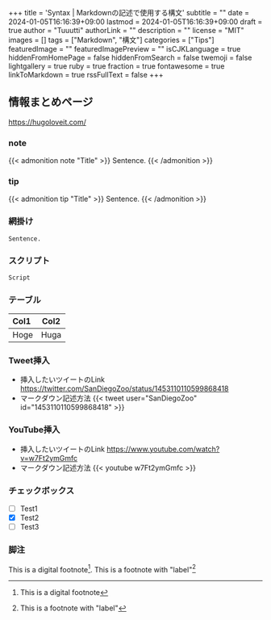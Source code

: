 +++
title = 'Syntax | Markdownの記述で使用する構文'
subtitle = ""
date = 2024-01-05T16:16:39+09:00
lastmod = 2024-01-05T16:16:39+09:00
draft = true
author = "Tuuutti"
authorLink = ""
description = ""
license = "MIT"
images = []
tags = ["Markdown", "構文"]
categories = ["Tips"]
featuredImage = ""
featuredImagePreview = ""
isCJKLanguage = true
hiddenFromHomePage = false
hiddenFromSearch = false
twemoji = false
lightgallery = true
ruby = true
fraction = true
fontawesome = true
linkToMarkdown = true
rssFullText = false
+++

<!--more-->

## 情報まとめページ
https://hugoloveit.com/

### note
{{< admonition note "Title" >}}
Sentence.
{{< /admonition >}}

### tip
{{< admonition tip "Title" >}}
Sentence.
{{< /admonition >}}

### 網掛け
`Sentence.`

### スクリプト
```bash
Script
```

### テーブル
| Col1 | Col2 |
|:------ |:-----:|
|Hoge|Huga|

### Tweet挿入
- 挿入したいツイートのLink
https://twitter.com/SanDiegoZoo/status/1453110110599868418
- マークダウン記述方法
{{< tweet user="SanDiegoZoo" id="1453110110599868418" >}}

### YouTube挿入
- 挿入したいツイートのLink
https://www.youtube.com/watch?v=w7Ft2ymGmfc
- マークダウン記述方法
{{< youtube w7Ft2ymGmfc >}}

### チェックボックス
- [ ] Test1
- [x] Test2
- [ ] Test3

### 脚注
This is a digital footnote[^1].
This is a footnote with "label"[^label]

[^1]: This is a digital footnote
[^label]: This is a footnote with "label"